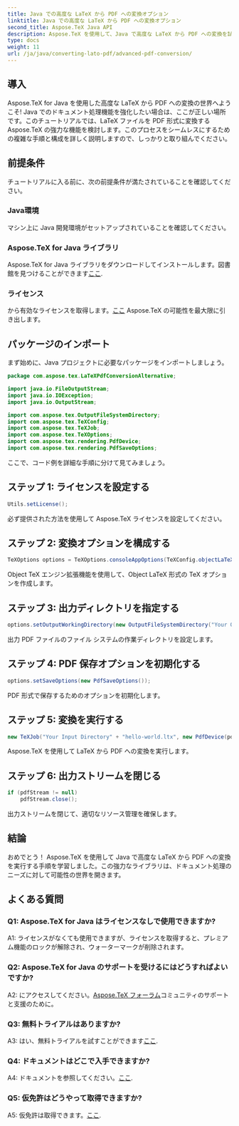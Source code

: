 ```yaml
---
title: Java での高度な LaTeX から PDF への変換オプション
linktitle: Java での高度な LaTeX から PDF への変換オプション
second_title: Aspose.TeX Java API
description: Aspose.TeX を使用して、Java で高度な LaTeX から PDF への変換を試してみましょう。ステップバイステップのガイダンスにより、強力なドキュメント処理を実現します。
type: docs
weight: 11
url: /ja/java/converting-lato-pdf/advanced-pdf-conversion/
---
```

## 導入

Aspose.TeX for Java を使用した高度な LaTeX から PDF への変換の世界へようこそ! Java でのドキュメント処理機能を強化したい場合は、ここが正しい場所です。このチュートリアルでは、LaTeX ファイルを PDF 形式に変換する Aspose.TeX の強力な機能を検討します。このプロセスをシームレスにするための複雑な手順と構成を詳しく説明しますので、しっかりと取り組んでください。

## 前提条件

チュートリアルに入る前に、次の前提条件が満たされていることを確認してください。

### Java環境
マシン上に Java 開発環境がセットアップされていることを確認してください。

### Aspose.TeX for Java ライブラリ
Aspose.TeX for Java ライブラリをダウンロードしてインストールします。図書館を見つけることができます[ここ](https://releases.aspose.com/tex/java/).

### ライセンス
から有効なライセンスを取得します。[ここ](https://purchase.aspose.com/buy) Aspose.TeX の可能性を最大限に引き出します。

## パッケージのインポート

まず始めに、Java プロジェクトに必要なパッケージをインポートしましょう。

```java
package com.aspose.tex.LaTeXPdfConversionAlternative;

import java.io.FileOutputStream;
import java.io.IOException;
import java.io.OutputStream;

import com.aspose.tex.OutputFileSystemDirectory;
import com.aspose.tex.TeXConfig;
import com.aspose.tex.TeXJob;
import com.aspose.tex.TeXOptions;
import com.aspose.tex.rendering.PdfDevice;
import com.aspose.tex.rendering.PdfSaveOptions;
```

ここで、コード例を詳細な手順に分けて見てみましょう。

## ステップ 1: ライセンスを設定する

```java
Utils.setLicense();
```

必ず提供された方法を使用して Aspose.TeX ライセンスを設定してください。

## ステップ 2: 変換オプションを構成する

```java
TeXOptions options = TeXOptions.consoleAppOptions(TeXConfig.objectLaTeX());
```

Object TeX エンジン拡張機能を使用して、Object LaTeX 形式の TeX オプションを作成します。

## ステップ 3: 出力ディレクトリを指定する

```java
options.setOutputWorkingDirectory(new OutputFileSystemDirectory("Your Output Directory"));
```

出力 PDF ファイルのファイル システムの作業ディレクトリを設定します。

## ステップ 4: PDF 保存オプションを初期化する

```java
options.setSaveOptions(new PdfSaveOptions());
```

PDF 形式で保存するためのオプションを初期化します。

## ステップ 5: 変換を実行する

```java
new TeXJob("Your Input Directory" + "hello-world.ltx", new PdfDevice(pdfStream), options).run();
```

Aspose.TeX を使用して LaTeX から PDF への変換を実行します。

## ステップ 6: 出力ストリームを閉じる

```java
if (pdfStream != null)
    pdfStream.close();
```

出力ストリームを閉じて、適切なリソース管理を確保します。

## 結論

おめでとう！ Aspose.TeX を使用して Java で高度な LaTeX から PDF への変換を実行する手順を学習しました。この強力なライブラリは、ドキュメント処理のニーズに対して可能性の世界を開きます。

## よくある質問

### Q1: Aspose.TeX for Java はライセンスなしで使用できますか?

A1: ライセンスがなくても使用できますが、ライセンスを取得すると、プレミアム機能のロックが解除され、ウォーターマークが削除されます。

### Q2: Aspose.TeX for Java のサポートを受けるにはどうすればよいですか?

 A2: にアクセスしてください。[Aspose.TeX フォーラム](https://forum.aspose.com/c/tex/47)コミュニティのサポートと支援のために。

### Q3: 無料トライアルはありますか?

 A3: はい、無料トライアルを試すことができます[ここ](https://releases.aspose.com/).

### Q4: ドキュメントはどこで入手できますか?

 A4: ドキュメントを参照してください。[ここ](https://reference.aspose.com/tex/java/).

### Q5: 仮免許はどうやって取得できますか?

 A5: 仮免許は取得できます。[ここ](https://purchase.aspose.com/temporary-license/).